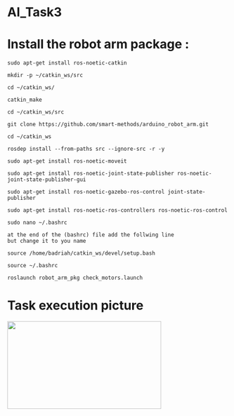 # AI_Task3
# Install the robot arm package :
~~~~
sudo apt-get install ros-noetic-catkin
 
mkdir -p ~/catkin_ws/src
 
cd ~/catkin_ws/
 
catkin_make
 
cd ~/catkin_ws/src
 
git clone https://github.com/smart-methods/arduino_robot_arm.git 
 
cd ~/catkin_ws
 
rosdep install --from-paths src --ignore-src -r -y
 
sudo apt-get install ros-noetic-moveit
 
sudo apt-get install ros-noetic-joint-state-publisher ros-noetic-joint-state-publisher-gui
 
sudo apt-get install ros-noetic-gazebo-ros-control joint-state-publisher
 
sudo apt-get install ros-noetic-ros-controllers ros-noetic-ros-control
 
sudo nano ~/.bashrc
 
at the end of the (bashrc) file add the follwing line 
but change it to you name
 
source /home/badriah/catkin_ws/devel/setup.bash
 
source ~/.bashrc
 
roslaunch robot_arm_pkg check_motors.launch
~~~~
# Task execution picture
<div>
<img src="https://user-images.githubusercontent.com/108167855/179424309-5a5b2e8a-e408-43b5-93af-843b5362778c.png" width="350" height="200">
</div>

